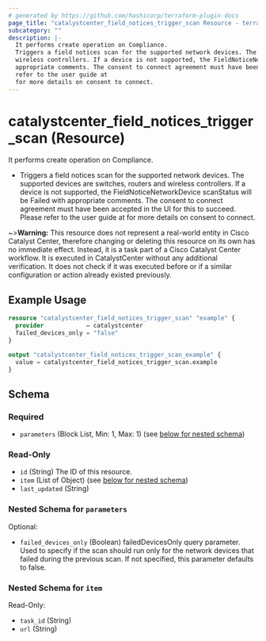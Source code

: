 ```yaml
---
# generated by https://github.com/hashicorp/terraform-plugin-docs
page_title: "catalystcenter_field_notices_trigger_scan Resource - terraform-provider-catalystcenter"
subcategory: ""
description: |-
  It performs create operation on Compliance.
  Triggers a field notices scan for the supported network devices. The supported devices are switches, routers and
  wireless controllers. If a device is not supported, the FieldNoticeNetworkDevice scanStatus will be Failed with
  appropriate comments. The consent to connect agreement must have been accepted in the UI for this to succeed. Please
  refer to the user guide at
  for more details on consent to connect.
---
```


# catalystcenter_field_notices_trigger_scan (Resource)

It performs create operation on Compliance.

- Triggers a field notices scan for the supported network devices. The supported devices are switches, routers and
wireless controllers. If a device is not supported, the FieldNoticeNetworkDevice scanStatus will be Failed with
appropriate comments. The consent to connect agreement must have been accepted in the UI for this to succeed. Please
refer to the user guide at
 for more details on consent to connect.

~>**Warning:**
This resource does not represent a real-world entity in Cisco Catalyst Center, therefore changing or deleting this resource on its own has no immediate effect.
Instead, it is a task part of a Cisco Catalyst Center workflow. It is executed in CatalystCenter without any additional verification. It does not check if it was executed before or if a similar configuration or action already existed previously.

## Example Usage

```terraform
resource "catalystcenter_field_notices_trigger_scan" "example" {
  provider            = catalystcenter
  failed_devices_only = "false"
}

output "catalystcenter_field_notices_trigger_scan_example" {
  value = catalystcenter_field_notices_trigger_scan.example
}
```

<!-- schema generated by tfplugindocs -->
## Schema

### Required

- `parameters` (Block List, Min: 1, Max: 1) (see [below for nested schema](#nestedblock--parameters))

### Read-Only

- `id` (String) The ID of this resource.
- `item` (List of Object) (see [below for nested schema](#nestedatt--item))
- `last_updated` (String)

<a id="nestedblock--parameters"></a>
### Nested Schema for `parameters`

Optional:

- `failed_devices_only` (Boolean) failedDevicesOnly query parameter. Used to specify if the scan should run only for the network devices that failed during the previous scan. If not specified, this parameter defaults to false.


<a id="nestedatt--item"></a>
### Nested Schema for `item`

Read-Only:

- `task_id` (String)
- `url` (String)
